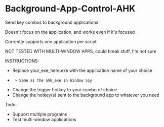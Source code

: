 # Background-App-Control-AHK
Send key combos to background applications

Doesn't focus on the application, and works even if it's focused

Currently supports one application per script

NOT TESTED WITH MULTI-WINDOW APPS, could break stuff, I'm not sure

INSTRUCTIONS:
- Replace your_exe_here.exe with the application name of your choice
-      > Same as the ahk_exe in Window Spy
- Change the trigger hotkey to your combo of choice
- Change the hotkey(s) sent to the background app to whatever you need

Todo: 
- Support multiple programs
- Test multi-window applications
